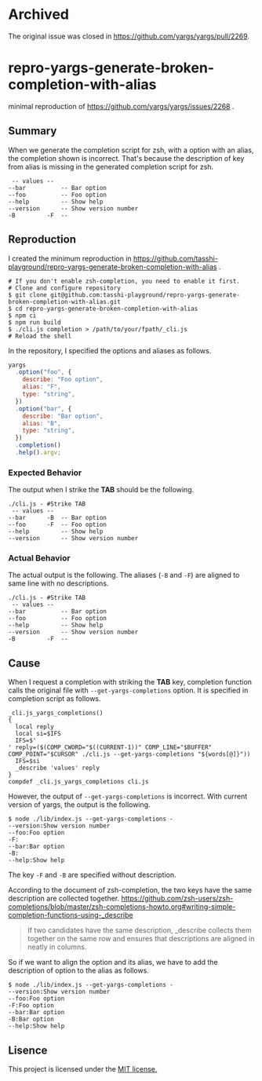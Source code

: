 # Archived

The original issue was closed in https://github.com/yargs/yargs/pull/2269.

# repro-yargs-generate-broken-completion-with-alias

minimal reproduction of https://github.com/yargs/yargs/issues/2268 .

## Summary

When we generate the completion script for zsh, with a option with an alias, the completion shown is incorrect.
That's because the description of key from alias is missing in the generated completion script for zsh.

```shell
 -- values --
--bar          -- Bar option
--foo          -- Foo option
--help         -- Show help
--version      -- Show version number
-B         -F  --
```

## Reproduction

I created the minimum reproduction in https://github.com/tasshi-playground/repro-yargs-generate-broken-completion-with-alias .

```shell
# If you don't enable zsh-completion, you need to enable it first.
# Clone and configure repository
$ git clone git@github.com:tasshi-playground/repro-yargs-generate-broken-completion-with-alias.git
$ cd repro-yargs-generate-broken-completion-with-alias
$ npm ci
$ npm run build
$ ./cli.js completion > /path/to/your/fpath/_cli.js
# Reload the shell
```

In the repository, I specified the options and aliases as follows.

```javascript
yargs
  .option("foo", {
    describe: "Foo option",
    alias: "F",
    type: "string",
  })
  .option("bar", {
    describe: "Bar option",
    alias: "B",
    type: "string",
  })
  .completion()
  .help().argv;
```

### Expected Behavior

The output when I strike the **TAB** should be the following.

```shell
./cli.js - #Strike TAB
 -- values --
--bar      -B  -- Bar option
--foo      -F  -- Foo option
--help         -- Show help
--version      -- Show version number
```

### Actual Behavior

The actual output is the following.
The aliases (`-B` and `-F`) are aligned to same line with no descriptions.

```shell
./cli.js - #Strike TAB
 -- values --
--bar          -- Bar option
--foo          -- Foo option
--help         -- Show help
--version      -- Show version number
-B         -F  --
```

## Cause

When I request a completion with striking the **TAB** key, completion function calls the original file with `--get-yargs-completions` option.
It is specified in completion script as follows.

```shell
_cli.js_yargs_completions()
{
  local reply
  local si=$IFS
  IFS=$'
' reply=($(COMP_CWORD="$((CURRENT-1))" COMP_LINE="$BUFFER" COMP_POINT="$CURSOR" ./cli.js --get-yargs-completions "${words[@]}"))
  IFS=$si
  _describe 'values' reply
}
compdef _cli.js_yargs_completions cli.js
```

However, the output of `--get-yargs-completions` is incorrect.
With current version of yargs, the output is the following.

```shell
$ node ./lib/index.js --get-yargs-completions -
--version:Show version number
--foo:Foo option
-F:
--bar:Bar option
-B:
--help:Show help
```

The key `-F` and `-B` are specified without description.

According to the document of zsh-completion, the two keys have the same description are collected together.
https://github.com/zsh-users/zsh-completions/blob/master/zsh-completions-howto.org#writing-simple-completion-functions-using-_describe
> If two candidates have the same description, _describe collects them together on the same row and ensures that descriptions are aligned in neatly in columns.

So if we want to align the option and its alias, we have to add the description of option to the alias as follows.

```shell
$ node ./lib/index.js --get-yargs-completions -
--version:Show version number
--foo:Foo option
-F:Foo option
--bar:Bar option
-B:Bar option
--help:Show help
```

## Lisence

This project is licensed under the [MIT license.](./LICENSE)
